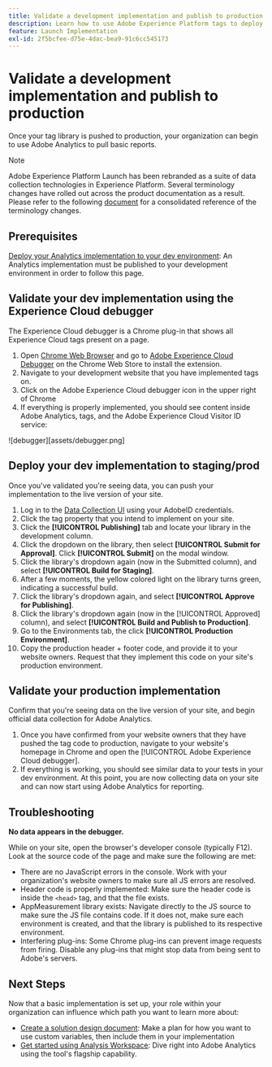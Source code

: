 ```yaml
---
title: Validate a development implementation and publish to production
description: Learn how to use Adobe Experience Platform tags to deploy Adobe Analytics to your production environment.
feature: Launch Implementation
exl-id: 2f5bcfee-d75e-4dac-bea9-91c6cc545173
---
```

# Validate a development implementation and publish to production

Once your tag library is pushed to production, your organization can begin to use Adobe Analytics to pull basic reports.

>[!NOTE]
>Adobe Experience Platform Launch has been rebranded as a suite of data collection technologies in Experience Platform. Several terminology changes have rolled out across the product documentation as a result. Please refer to the following [document](https://experienceleague.adobe.com/docs/experience-platform/tags/term-updates.html?lang=en) for a consolidated reference of the terminology changes.

## Prerequisites

[Deploy your Analytics implementation to your dev environment](deploy-dev.md): An Analytics implementation must be published to your development environment in order to follow this page.

## Validate your dev implementation using the Experience Cloud debugger

The Experience Cloud debugger is a Chrome plug-in that shows all Experience Cloud tags present on a page.

1. Open [Chrome Web Browser](https://www.google.com/chrome/) and go to [Adobe Experience Cloud Debugger](https://chrome.google.com/webstore/detail/adobe-experience-cloud-de/ocdmogmohccmeicdhlhhgepeaijenapj) on the Chrome Web Store to install the extension.
2. Navigate to your development website that you have implemented tags on.
3. Click on the Adobe Experience Cloud debugger icon in the upper right of Chrome
4. If everything is properly implemented, you should see content inside Adobe Analytics, tags, and the Adobe Experience Cloud Visitor ID service:

![debugger][assets/debugger.png]

## Deploy your dev implementation to staging/prod

Once you've validated you're seeing data, you can push your implementation to the live version of your site.

1. Log in to the [Data Collection UI](https://experience.adobe.com/data-collection) using your AdobeID credentials.
1. Click the tag property that you intend to implement on your site.
1. Click the **[!UICONTROL Publishing]** tab and locate your library in the development column.
1. Click the dropdown on the library, then select **[!UICONTROL Submit for Approval]**. Click **[!UICONTROL Submit]** on the modal window.
1. Click the library's dropdown again (now in the Submitted column), and select **[!UICONTROL Build for Staging]**.
1. After a few moments, the yellow colored light on the library turns green, indicating a successful build.
1. Click the library's dropdown again, and select **[!UICONTROL Approve for Publishing]**.
1. Click the library's dropdown again (now in the [!UICONTROL Approved] column), and select **[!UICONTROL Build and Publish to Production]**.
1. Go to the Environments tab, the click **[!UICONTROL Production Environment]**.
1. Copy the production header + footer code, and provide it to your website owners. Request that they implement this code on your site's production environment.

## Validate your production implementation

Confirm that you're seeing data on the live version of your site, and begin official data collection for Adobe Analytics.

1. Once you have confirmed from your website owners that they have pushed the tag code to production, navigate to your website's homepage in Chrome and open the [!UICONTROL Adobe Experience Cloud debugger].
2. If everything is working, you should see similar data to your tests in your dev environment. At this point, you are now collecting data on your site and can now start using Adobe Analytics for reporting.

## Troubleshooting

**No data appears in the debugger.**

While on your site, open the browser's developer console (typically F12). Look at the source code of the page and make sure the following are met:

* There are no JavaScript errors in the console. Work with your organization's website owners to make sure all JS errors are resolved.
* Header code is properly implemented: Make sure the header code is inside the `<head>` tag, and that the file exists.
* AppMeasurement library exists: Navigate directly to the JS source to make sure the JS file contains code. If it does not, make sure each environment is created, and that the library is published to its respective environment.
* Interfering plug-ins: Some Chrome plug-ins can prevent image requests from firing. Disable any plug-ins that might stop data from being sent to Adobe's servers.

## Next Steps

Now that a basic implementation is set up, your role within your organization can influence which path you want to learn more about:

* [Create a solution design document](../prepare/solution-design.md): Make a plan for how you want to use custom variables, then include them in your implementation
* [Get started using Analysis Workspace](/help/analyze/analysis-workspace/home.md): Dive right into Adobe Analytics using the tool's flagship capability.
